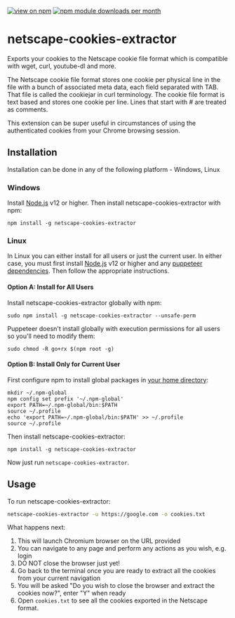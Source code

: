 [![view on npm](http://img.shields.io/npm/v/netscape-cookies-extractor.svg)](https://www.npmjs.org/package/netscape-cookies-extractor)
[![npm module downloads per month](http://img.shields.io/npm/dm/netscape-cookies-extractor.svg)](https://www.npmjs.org/package/netscape-cookies-extractor)

# netscape-cookies-extractor

Exports your cookies to the Netscape cookie file format which is compatible with wget, curl, youtube-dl and more.

The Netscape cookie file format stores one cookie per physical line in the file with a bunch of associated meta data, each field separated with TAB. That file is called the cookiejar in curl terminology. The cookie file format is text based and stores one cookie per line. Lines that start with # are treated as comments.

This extension can be super useful in circumstances of using the authenticated cookies from your Chrome browsing session.

## Installation

Installation can be done in any of the following platform - Windows, Linux

### Windows

Install [Node.js](https://nodejs.org/) v12 or higher. Then install netscape-cookies-extractor with npm:

    npm install -g netscape-cookies-extractor

### Linux

In Linux you can either install for all users or just the current user. In either case, you must first install [Node.js](https://nodejs.org/) v12 or higher and any [puppeteer dependencies](https://github.com/GoogleChrome/puppeteer/blob/master/docs/troubleshooting.md#chrome-headless-doesnt-launch). Then follow the appropriate instructions.

#### Option A: Install for All Users

Install netscape-cookies-extractor globally with npm:

    sudo npm install -g netscape-cookies-extractor --unsafe-perm

Puppeteer doesn't install globally with execution permissions for all users so you'll need to modify them:

    sudo chmod -R go+rx $(npm root -g)

#### Option B: Install Only for Current User

First configure npm to install global packages in [your home directory](https://docs.npmjs.com/getting-started/fixing-npm-permissions):

    mkdir ~/.npm-global
    npm config set prefix '~/.npm-global'
    export PATH=~/.npm-global/bin:$PATH
    source ~/.profile
    echo 'export PATH=~/.npm-global/bin:$PATH' >> ~/.profile
    source ~/.profile

Then install netscape-cookies-extractor:

    npm install -g netscape-cookies-extractor

Now just run `netscape-cookies-extractor`.

## Usage

To run netscape-cookies-extractor:

```bash
netscape-cookies-extractor -u https://google.com -o cookies.txt
```

What happens next:

1. This will launch Chromium browser on the URL provided
2. You can navigate to any page and perform any actions as you wish, e.g. login
3. DO NOT close the browser just yet!
4. Go back to the terminal once you are ready to extract all the cookies from your current navigation
5. You will be asked "Do you wish to close the browser and extract the cookies now?", enter "Y" when ready
6. Open `cookies.txt` to see all the cookies exported in the Netscape format.
